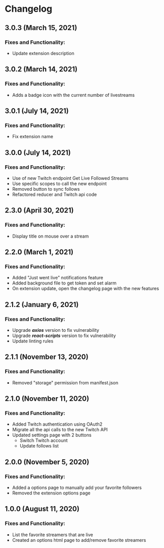 # Changelog

## 3.0.3 (March 15, 2021)

### Fixes and Functionality:

- Update extension description

## 3.0.2 (March 14, 2021)

### Fixes and Functionality:

- Adds a badge icon with the current number of livestreams

## 3.0.1 (July 14, 2021)

### Fixes and Functionality:

- Fix extension name

## 3.0.0 (July 14, 2021)

### Fixes and Functionality:

- Use of new Twitch endpoint Get Live Followed Streams
- Use specific scopes to call the new endpoint
- Removed button to sync follows
- Refactored reducer and Twitch api code

## 2.3.0 (April 30, 2021)

### Fixes and Functionality:

- Display title on mouse over a stream 

## 2.2.0 (March 1, 2021)

### Fixes and Functionality:

- Added "Just went live" notifications feature
- Added background file to get token and set alarm
- On extension update, open the changelog page with the new features

## 2.1.2 (January 6, 2021)

### Fixes and Functionality:

- Upgrade **_axios_** version to fix vulnerability
- Upgrade **_react-scripts_** version to fix vulnerability
- Update linting rules

## 2.1.1 (November 13, 2020)

### Fixes and Functionality:

- Removed "storage" permission from manifest.json

## 2.1.0 (November 11, 2020)

### Fixes and Functionality:

- Added Twitch authentication using OAuth2
- Migrate all the api calls to the new Twitch API
- Updated settings page with 2 buttons
    - Switch Twitch account
    - Update follows list

## 2.0.0 (November 5, 2020)

### Fixes and Functionality:

- Added a options page to manually add your favorite followers
- Removed the extension options page

## 1.0.0 (August 11, 2020)

### Fixes and Functionality:

- List the favorite streamers that are live
- Created an options html page to add/remove favorite streamers
